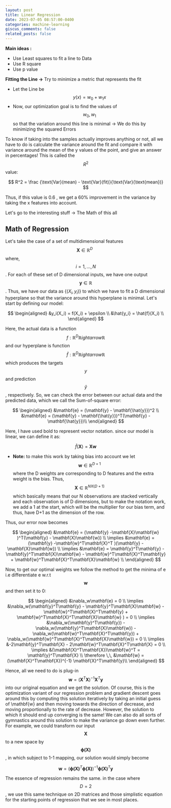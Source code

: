 ```yaml
---
layout: post
title: Linear Regression
date: 2023-07-05 08:57:00-0400
categories: machine-learning
giscus_comments: false
related_posts: false
---
```


**Main ideas :**

- Use Least squares to fit a line to Data
- Use R square
- Use p value

**Fitting the Line →** Try to minimize a metric that represents the fit

- Let the Line be $$y(x) = w_0 + w_1x$$
- Now, our optimization goal is to find the values of $$w_0, w_1$$ so that the variation around this line is minimal → We do this by minimizing the squared Errors

To know if taking into the samples actually improves anything or not, all we have to do is calculate the variance around the fit and compare it with variance around the mean of the y values of the point, and give an answer in percentages! This is called the $$R^2$$ value: 

$$
R^2  = \frac {\text{Var}(mean) - \text{Var}(fit)}{\text{Var}(\text{mean})}
$$

Thus, if this value is 0.6 , we get a 60% improvement in the variance by taking the x features into account. 

Let's go to the interesting stuff → The Math of this all 

## Math of Regression 

Let's take the  case of a set of multidimensional features $$\mathbf{X} \in \mathbb{R}^D \,\,\,$$ where, $$i= 1,...,N$$. For each of these set of D dimensional inputs, we have one output $$\mathbf{y} \in \mathbb{R}$$. Thus, we have our data as $\{(X_i,y_i)\}$ to which we have to fit a D dimensional hyperplane so that the variance around this hyperplane is minimal. Let's start by defining our model:

$$
\begin{aligned}
&y_i(X_i) = f(X_i) + \epsilon \\
&\hat{y_i} = \hat{f}(X_i) \\
\end{aligned}
$$

Here, the actual data is a function $$f: \mathbb{R}^D \mathbb{R}ightarrow  \mathbb{R}$$ and our hyperplane is function $$\hat{f}: \mathbb{R}^D \mathbb{R}ightarrow \mathbb{R}$$ which produces the targets $$y$$ and prediction $$\hat{y}$$, respectively. So, we can check the error between our actual data and the predicted data, which  we call the Sum-of-square error:

$$
\begin{aligned}
&\mathbf{e} = (\mathbf{y} - \mathbf{\hat{y}})^2 \\
&\mathbf{e} = (\mathbf{y} - \mathbf{\hat{y}})^T(\mathbf{y} - \mathbf{\hat{y}})\\
\end{aligned}
$$

Here, I have used bold to represent vector notation. since our model is linear, we can define it as:

$$
\hat{f}(\mathbf{X}) = \mathbf{X}\mathbf{w} 
$$

- **Note:** to make this work by taking bias into account we let $$\mathbf{w} \in \mathbb{R}^{D+1}$$ where the D weights are corresponding to D features and the extra weight is the bias. Thus, $$\mathbf{X} \in \mathbb{R}^{NX(D+1)}$$ which basically means that our N observations are stacked vertically and each observation is of D dimensions, but to make the notation work, we add a 1 at the start, which will be the multiplier for our bias term, and thus, have D+1 as the dimension of the row.

Thus, our error now becomes

$$
\begin{aligned}
&\mathbf{e} = (\mathbf{y} -\mathbf{X}\mathbf{w}  )^T(\mathbf{y} - \mathbf{X}\mathbf{w}) \\
\implies &\mathbf{e} = (\mathbf{y} -\mathbf{w}^T\mathbf{X}^T  )(\mathbf{y} - \mathbf{X}\mathbf{w}) \\
\implies &\mathbf{e} = \mathbf{y}^T\mathbf{y} -  \mathbf{y}^T\mathbf{X}\mathbf{w} - \mathbf{w}^T\mathbf{X}^T\mathbf{y} + \mathbf{w}^T\mathbf{X}^T\mathbf{X}\mathbf{w} \\
\end{aligned}
$$

Now, to get our optimal weights we follow the method to get the minima of e i.e differentiate e w.r.t $$\mathbf{w}$$ and then set it to 0:

$$
\begin{aligned}
&\nabla_w\mathbf{e} = 0 \\
\implies &\nabla_w(\mathbf{y}^T\mathbf{y} -  \mathbf{y}^T\mathbf{X}\mathbf{w} - \mathbf{w}^T\mathbf{X}^T\mathbf{y} + \mathbf{w}^T\mathbf{X}^T\mathbf{X}\mathbf{w} ) = 0 \\
\implies &\nabla_w(\mathbf{y}^T\mathbf{y}) -  \nabla_w(\mathbf{y}^T\mathbf{X}\mathbf{w}) - \nabla_w(\mathbf{w}^T\mathbf{X}^T\mathbf{y}) + \nabla_w(\mathbf{w}^T\mathbf{X}^T\mathbf{X}\mathbf{w}) = 0 \\
\implies &-2\mathbf{y}^T\mathbf{X} - 2\mathbf{w}^T\mathbf{X}^T\mathbf{X} = 0 \\
\implies &(\mathbf{X}^T\mathbf{X})\mathbf{w}^T = \mathbf{y}^T\mathbf{X} \\
\therefore \,\, &\mathbf{w} = (\mathbf{X}^T\mathbf{X})^{-1} \mathbf{X}^T\mathbf{y}\\
\end{aligned}
$$

Hence, all we need to do is plug-in $$\mathbf{w} = (\mathbf{X}^T\mathbf{X})^{-1} \mathbf{X}^T\mathbf{y}$$ into our original equation and we get the solution. Of course, this is the optimization variant of our regression problem and gradient descent goes around this by computing this solution iteratively by taking an initial guess of \mathbf{w} and then moving towards the direction of decrease, and moving proportionally to the rate of decrease. However, the solution to which it should end up converging is the same! We can also do all sorts of gymnastics around this solution to make the variance go down even further. For example, we could transform our input $$\mathbf{X}$$ to a new space by $$\mathbf{\phi(\mathbf{X})}$$, in which subject to 1-1 mapping, our solution would simply become

$$
\mathbf{w} = (\mathbf{\phi(\mathbf{X})}^T\mathbf{\phi(\mathbf{X})})^{-1} \mathbf{\phi(\mathbf{X})}^T\mathbf{y}
$$

The essence of regression remains the same. in the case where $$D= 2$$, we use this same technique on 2D matrices and those simplistic equation for the starting points of regression that we see in most places.

